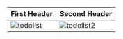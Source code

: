 

First Header  | Second Header
------------- | -------------
![todolist](https://s4.uupload.ir/files/screenshot_2021-12-14-11-01-15-758_com.kosar.todo_list_sk8x.jpg)  | ![todolist2](https://s4.uupload.ir/files/screenshot_2021-12-14-11-01-27-142_com.kosar.todo_list_t117.jpg) | ![todolist2](https://s4.uupload.ir/files/screenshot_2021-12-14-11-01-34-924_com.kosar.todo_list_0sx.jpg)  | ![todolist2](https://s4.uupload.ir/files/screenshot_2021-12-14-11-01-47-701_com.kosar.todo_list_7bbt.jpg)









